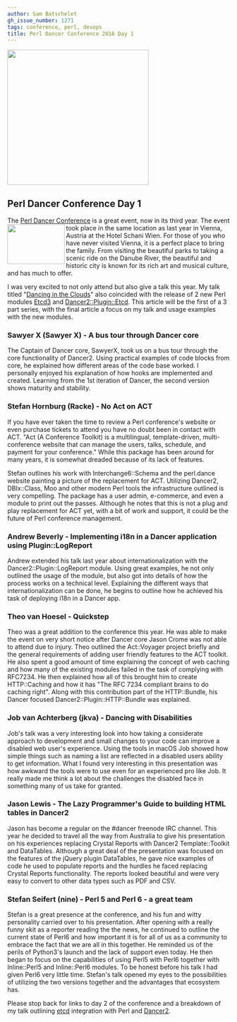 ```yaml
---
author: Sam Batschelet
gh_issue_number: 1271
tags: conference, perl, devops
title: Perl Dancer Conference 2016 Day 1
---
```


<img border="0" height="306" src="/blog/2016/11/30/perl-dancer-conference-2016-day-1/image-0.jpeg" width="320"/>

## Perl Dancer Conference Day 1

The [Perl Dancer Conference](https://perl.dance/) is a great event, now in its third year. <img align="left" border="0" height="90" src="/blog/2016/11/30/perl-dancer-conference-2016-day-1/image-1.png" width="130"/> The event took place in the same location as last year in Vienna, Austria at the Hotel Schani Wien. For those of you who have never visited Vienna, it is a perfect place to bring the family. From visiting the beautiful parks to taking a scenic ride on the Danube River, the beautiful and historic city is known for its rich art and musical culture, and has much to offer.

I was very excited to not only attend but also give a talk this year. My talk titled "[Dancing in the Clouds](https://www.perl.dance/talks/45-dancing-in-the-clouds)" also coincided with the release of 2 new Perl modules [Etcd3](https://metacpan.org/pod/Etcd3) and [Dancer2::Plugin::Etcd](https://metacpan.org/pod/Dancer2::Plugin::Etcd). This article will be the first of a 3 part series, with the final article a focus on my talk and usage examples with the new modules.

### Sawyer X (Sawyer X) - A bus tour through Dancer core

The Captain of Dancer core, SawyerX, took us on a bus tour through the core functionality of Dancer2. Using practical examples of code blocks from core, he explained how different areas of the code base worked. I personally enjoyed his explanation of how hooks are implemented and created. Learning from the 1st iteration of Dancer, the second version shows maturity and stability.

### Stefan Hornburg (Racke) - No Act on ACT

If you have ever taken the time to review a Perl conference's website or even purchase tickets to attend you have no doubt been in contact with ACT. "Act (A Conference Toolkit) is a multilingual, template-driven, multi-conference website that can manage the users, talks, schedule, and payment for your conference." While this package has been around for many years, it is somewhat dreaded because of its lack of features.

Stefan outlines his work with Interchange6::Schema and the perl.dance website painting a picture of the replacement for ACT. Utilizing Dancer2, DBIx::Class, Moo and other modern Perl tools the infrastructure outlined is very compelling. The package has a user admin, e-commerce, and even a module to print out the passes. Although he notes that this is not a plug and play replacement for ACT yet, with a bit of work and support, it could be the future of Perl conference management.

### Andrew Beverly - Implementing i18n in a Dancer application using Plugin::LogReport

Andrew extended his talk last year about internationalization with the Dancer2::Plugin::LogReport module. Using great examples, he not only outlined the usage of the module, but also got into details of how the process works on a technical level. Explaining the different ways that internationalization can be done, he begins to outline how he achieved his task of deploying i18n in a Dancer app.

### Theo van Hoesel - Quickstep

Theo was a great addition to the conference this year. He was able to make the event on very short notice after Dancer core Jason Crome was not able to attend due to injury. Theo outlined the Act::Voyager project briefly and the general requirements of adding user friendly features to the ACT toolkit. He also spent a good amount of time explaining the concept of web caching and how many of the existing modules failed in the task of complying with RFC7234. He then explained how all of this brought him to create HTTP::Caching and how it has "The RFC 7234 compliant brains to do caching right". Along with this contribution part of the HTTP::Bundle, his Dancer focused Dancer2::Plugin::HTTP::Bundle was explained.

### Job van Achterberg (jkva) - Dancing with Disabilities

Job's talk was a very interesting look into how taking a considerate approach to development and small changes to your code can improve a disabled web user's experience. Using the tools in macOS Job showed how simple things such as naming a list are reflected in a disabled users ability to get information. What I found very interesting in this presentation was how awkward the tools were to use even for an experienced pro like Job. It really made me think a lot about the challenges the disabled face in something many of us take for granted.

### Jason Lewis - The Lazy Programmer's Guide to building HTML tables in Dancer2

Jason has become a regular on the #dancer freenode IRC channel. This year he decided to travel all the way from Australia to give his presentation on his experiences replacing Crystal Reports with Dancer2 Template::Toolkit and DataTables. Although a great deal of the presentation was focused on the features of the jQuery plugin DataTables, he gave nice examples of code he used to populate reports and the hurdles he faced replacing Crystal Reports functionality. The reports looked beautiful and were very easy to convert to other data types such as PDF and CSV.

### Stefan Seifert (nine) - Perl 5 and Perl 6 - a great team

Stefan is a great presence at the conference, and his fun and witty personality carried over to his presentation. After opening with a really funny skit as a reporter reading the the news, he continued to outline the current state of Perl6 and how important it is for all of us as a community to embrace the fact that we are all in this together. He reminded us of the perils of Python3's launch and the lack of support even today. He then began to focus on the capabilities of using Perl5 with Perl6 together with Inline::Perl5 and Inline::Perl6 modules. To be honest before his talk I had given Perl6 very little time. Stefan's talk opened my eyes to the possibilities of utilizing the two versions together and the advantages that ecosystem has.

Please stop back for links to day 2 of the conference and a breakdown of my talk outlining [etcd](https://coreos.com/etcd/) integration with Perl and [Dancer2](http://perldancer.org/).

